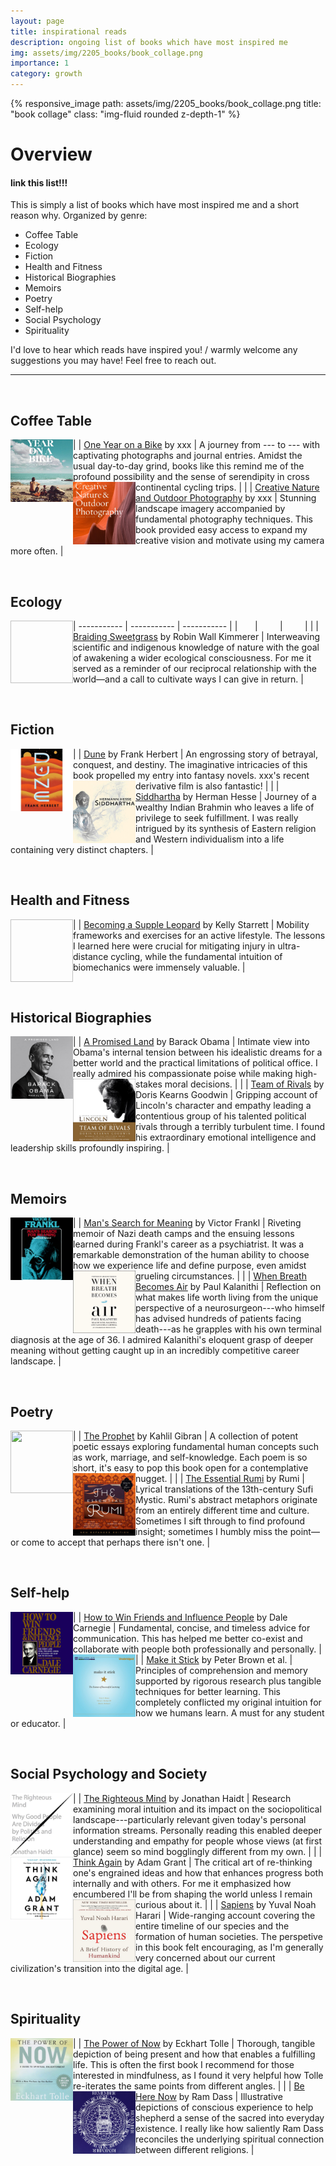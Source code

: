 ```yaml
---
layout: page
title: inspirational reads
description: ongoing list of books which have most inspired me
img: assets/img/2205_books/book_collage.png
importance: 1
category: growth
---
```


<div class="row">
    <div class="col-sm mt-3 mt-md-0">
        {% responsive_image path: assets/img/2205_books/book_collage.png title: "book collage" class: "img-fluid rounded z-depth-1" %}
    </div>
</div>


# Overview

#### link this list!!!
This is simply a list of books which have most inspired me and a short reason why. Organized by genre:
* Coffee Table
* Ecology
* Fiction
* Health and Fitness
* Historical Biographies
* Memoirs
* Poetry
* Self-help
* Social Psychology
* Spirituality

I'd love to hear which reads have inspired you! / warmly welcome any suggestions you may have! Feel free to reach out.

---------------------------------------------


&nbsp;
## Coffee Table

| <img style="float: left;" src="assets/img/2205_books/one_year_on_a_bike.jpg" width="100" height="100"> | [One Year on a Bike]() by xxx | A journey from --- to --- with captivating photographs and journal entries. Amidst the usual day-to-day grind, books like this remind me of the profound possibility and the sense of serendipity in cross continental cycling trips. |
| <img style="float: left;" src="assets/img/2205_books/nature_photography.jpg" width="100" height="100"> | [Creative Nature and Outdoor Photography]() by xxx | Stunning landscape imagery accompanied by fundamental photography techniques. This book provided easy access to expand my creative vision and motivate using my camera more often. |


&nbsp;
## Ecology 

| ----------- | ----------- | ----------- | 
| &nbsp; &nbsp; &nbsp; | &nbsp; &nbsp; &nbsp; &nbsp; | &nbsp; &nbsp; &nbsp; &nbsp; |
| <img style="float: left;" path="assets/img/2205_books/braiding_sweetgrass.png" width="100" height="100"> | [Braiding Sweetgrass]() by Robin Wall Kimmerer | Interweaving scientific and indigenous knowledge of nature with the goal of awakening a wider ecological consciousness. For me it served as a reminder of our reciprocal relationship with the world––and a call to cultivate ways I can give in return. |


&nbsp;
## Fiction

| <img style="float: left;" src="assets/img/2205_books/dune.jpg" width="100" height="100"> | [Dune]() by Frank Herbert | An engrossing story of betrayal, conquest, and destiny. The imaginative intricacies of this book propelled my entry into fantasy novels. xxx's recent derivative film is also fantastic! |
| <img style="float: left;" src="assets/img/2205_books/siddartha.jpg" width="100" height="100"> | [Siddhartha]() by Herman Hesse | Journey of a wealthy Indian Brahmin who leaves a life of privilege to seek fulfillment. I was really intrigued by its synthesis of Eastern religion and Western individualism into a life containing very distinct chapters. |


&nbsp;
## Health and Fitness

| <img style="float: left;" path="assets/img/2205_books/supple_leopard.jpg" width="100" height="100"> | [Becoming a Supple Leopard]() by Kelly Starrett | Mobility frameworks and exercises for an active lifestyle. The lessons I learned here were crucial for mitigating injury in ultra-distance cycling, while the fundamental intuition of biomechanics were immensely valuable. |


&nbsp;
## Historical Biographies

| <img style="float: left;" src="assets/img/2205_books/promised_land.jpg" width="100" height="100"> | [A Promised Land]() by Barack Obama | Intimate view into Obama's internal tension between his idealistic dreams for a better world and the practical limitations of political office. I really admired his compassionate poise while making high-stakes moral decisions. | 
| <img style="float: left;" src="assets/img/2205_books/team_of_rivals.jpg" width="100" height="100"> | [Team of Rivals]() by Doris Kearns Goodwin | Gripping account of Lincoln's character and empathy leading a contentious group of his talented political rivals through a terribly turbulent time. I found his extraordinary emotional intelligence and leadership skills profoundly inspiring. |


&nbsp;
## Memoirs

| <img style="float: left;" src="assets/img/2205_books/mans_search_for_meaning.jpg" width="100" height="100"> | [Man's Search for Meaning]() by Victor Frankl | Riveting memoir of Nazi death camps and the ensuing lessons learned during Frankl's career as a psychiatrist. It was a remarkable demonstration of the human ability to choose how we experience life and define purpose, even amidst grueling circumstances. |
| <img style="float: left;" src="assets/img/2205_books/when_breath.jpg" width="100" height="100"> | [When Breath Becomes Air]() by Paul Kalanithi | Reflection on what makes life worth living from the unique perspective of a neurosurgeon---who himself has advised hundreds of patients facing death---as he grapples with his own terminal diagnosis at the age of 36. I admired Kalanithi's eloquent grasp of deeper meaning without getting caught up in an incredibly competitive career landscape. | 


&nbsp;
## Poetry

| <img style="float: left;" src="assets/img/2205_books/the_prohet.jpg" width="100" height="100"> | [The Prophet]() by Kahlil Gibran | A collection of potent poetic essays exploring fundamental human concepts such as work, marriage, and self-knowledge. Each poem is so short, it's easy to pop this book open for a contemplative nugget. |
| <img style="float: left;" src="assets/img/2205_books/rumi.jpg" width="100" height="100"> | [The Essential Rumi]() by Rumi | Lyrical translations of the 13th-century Sufi Mystic. Rumi's abstract metaphors originate from an entirely different time and culture. Sometimes I sift through to find profound insight; sometimes I humbly miss the point––or come to accept that perhaps there isn't one. |


&nbsp;
## Self-help

| <img style="float: left;" src="assets/img/2205_books/how_to_win_friends.jpg" width="100" height="100"> | [How to Win Friends and Influence People]() by Dale Carnegie | Fundamental, concise, and timeless advice for communication. This has helped me better co-exist and collaborate with people both professionally and personally. |
| <img style="float: left;" src="assets/img/2205_books/make_it_stick.jpg" width="100" height="100"> | [Make it Stick]() by Peter Brown et al. | Principles of comprehension and memory supported by rigorous research plus tangible techniques for better learning. This completely conflicted my original intuition for how we humans learn. A must for any student or educator. |


&nbsp;
## Social Psychology and Society 

| <img style="float: left;" src="assets/img/2205_books/righteous_mind.jpg" width="100" height="100"> | [The Righteous Mind]() by Jonathan Haidt | Research examining moral intuition and its impact on the sociopolitical landscape---particularly relevant given today's personal information streams. Personally reading this enabled deeper understanding and empathy for people whose views (at first glance) seem so mind bogglingly different from my own. |
| <img style="float: left;" src="assets/img/2205_books/think_again.jpg" width="100" height="100"> | [Think Again]() by Adam Grant | The critical art of re-thinking one's engrained ideas and how that enhances progress both internally and with others. For me it emphasized how encumbered I'll be from shaping the world unless I remain curious about it. | 
| <img style="float: left;" src="assets/img/2205_books/sapiens.jpg" width="100" height="100"> | [Sapiens]() by Yuval Noah Harari | Wide-ranging account covering the entire timeline of our species and the formation of human societies. The perspetive in this book felt encouraging, as I'm generally very concerned about our current civilization's transition into the digital age. |


&nbsp;
## Spirituality

| <img style="float: left;" src="assets/img/2205_books/power_of_now.jpg" width="100" height="100"> | [The Power of Now]() by Eckhart Tolle | Thorough, tangible depiction of being present and how that enables a fulfilling life. This is often the first book I recommend for those interested in mindfulness, as I found it very helpful how Tolle re-iterates the same points from different angles. |
| <img style="float: left;" src="assets/img/2205_books/be_here_now.jpg" width="100" height="100"> | [Be Here Now]() by Ram Dass | Illustrative depictions of conscious experience to help shepherd a sense of the sacred into everyday existence. I really like how saliently Ram Dass reconciles the underlying spiritual connection between different religions. |
